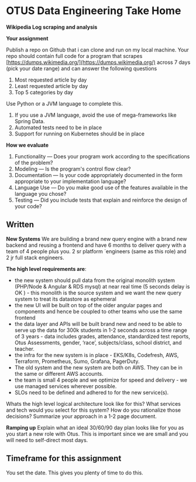 # OTUS Data Engineering Take Home 
**Wikipedia Log scraping and analysis**

**Your assignment** 

Publish a repo on Github that i can clone and run on my local machine. Your repo should contain full code for a program that scrapes [https://dumps.wikimedia.org/](https://dumps.wikimedia.org/) across 7 days (pick your date range) and can answer the following questions
	
1. Most requested article by day
2. Least requested article by day
3. Top 5 categories by day

 Use Python or a JVM language to complete this.
 
1. If you use a JVM language, avoid the use of mega-frameworks like Spring Data.  
2. Automated tests need to be in place
3. Support for running on Kubernetes should be in place
	
**How we evaluate**
1. Functionality — Does your program work according to the specifications of the problem?
2. Modeling — Is the program's control flow clear?
3. Documentation — Is your code appropriately documented in the form appropriate to your implementation language?
4. Language Use — Do you make good use of the features available in the language you chose?
5. Testing — Did you include tests that explain and reinforce the design of your code?


## Written
**New Systems** 
 We are building a brand new query engine with a brand new backend and reusing a frontend and have 6 months to deliver query with a team of 4 people plus you.  2 sr platform ´engineers (same as this role) and 2 jr full stack engineers.

**The high level requirements are**:

* the new system should pull data from the original monolith system (PHP/Node & Angular & RDS mysql)  at near real time (5 seconds delay is OK ) - this monolith is the source system and we want the new query system to treat its datastore as ephemeral    
* the new UI will be built on top of the older angular pages and components and hence be coupled to other teams who use the same frontend
* the data layer and APIs will be built brand new and need to be able to serve up the data for 300k students in 1-2 seconds across a time range of 3 years - data includes grades, attendance, standardized test reports, Otus Assessments, gender, ‘race’, subjects/class, school district, and teacher.  
* the infra for the new system is in place - EKS/K8s, Codefresh, AWS, Terraform, Prometheus, Sumo, Grafana, PagerDuty.  
* The old system and the new system are both on AWS.  They can be in the same or different AWS accounts.
* the team is small 4 people and we optimize for speed and delivery - we use managed services wherever possible.
* SLOs need to be defined and adhered to for the new service(s).

Whats the high level logical architecture look like for this? What services and tech would you select for this system?  How do you rationalize those decisions? Summarize your approach in a 1-2 page document.

**Ramping up**
Explain what an ideal 30/60/90 day plan looks like for you as you start a new role with Otus. This is important since we are small and you will need to self-direct most days.

## Timeframe for this assignment
 You set the date.  This gives you plenty of time to do this. 
